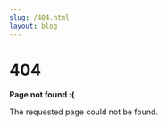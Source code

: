 ```yaml
---
slug: /404.html
layout: blog
---
```


<div class="not-found-container">
  <h1 class="not-found-title">404</h1>

  <p><strong>Page not found :(</strong></p>
  <p>The requested page could not be found.</p>
</div>
